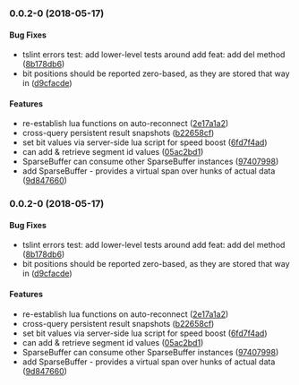 <a name="0.0.2-0"></a>
### 0.0.2-0 (2018-05-17)


#### Bug Fixes

* tslint errors test: add lower-level tests around add feat: add del method ([8b178db6](git+https://github.com/codeo-za/segmenta.git/commit/8b178db6))
* bit positions should be reported zero-based, as they are stored      that way in ([d9cfacde](git+https://github.com/codeo-za/segmenta.git/commit/d9cfacde))


#### Features

* re-establish lua functions on auto-reconnect ([2e17a1a2](git+https://github.com/codeo-za/segmenta.git/commit/2e17a1a2))
* cross-query persistent result snapshots ([b22658cf](git+https://github.com/codeo-za/segmenta.git/commit/b22658cf))
* set bit values via server-side lua script for speed boost ([6fd7f4ad](git+https://github.com/codeo-za/segmenta.git/commit/6fd7f4ad))
* can add & retrieve segment id values ([05ac2bd1](git+https://github.com/codeo-za/segmenta.git/commit/05ac2bd1))
* SparseBuffer can consume other SparseBuffer instances ([97407998](git+https://github.com/codeo-za/segmenta.git/commit/97407998))
* add SparseBuffer         - provides a virtual span over hunks of actual data     ([9d847660](git+https://github.com/codeo-za/segmenta.git/commit/9d847660))


<a name="0.0.2-0"></a>
### 0.0.2-0 (2018-05-17)


#### Bug Fixes

* tslint errors test: add lower-level tests around add feat: add del method ([8b178db6](git+https://github.com/codeo-za/segmenta.git/commit/8b178db6))
* bit positions should be reported zero-based, as they are stored      that way in ([d9cfacde](git+https://github.com/codeo-za/segmenta.git/commit/d9cfacde))


#### Features

* re-establish lua functions on auto-reconnect ([2e17a1a2](git+https://github.com/codeo-za/segmenta.git/commit/2e17a1a2))
* cross-query persistent result snapshots ([b22658cf](git+https://github.com/codeo-za/segmenta.git/commit/b22658cf))
* set bit values via server-side lua script for speed boost ([6fd7f4ad](git+https://github.com/codeo-za/segmenta.git/commit/6fd7f4ad))
* can add & retrieve segment id values ([05ac2bd1](git+https://github.com/codeo-za/segmenta.git/commit/05ac2bd1))
* SparseBuffer can consume other SparseBuffer instances ([97407998](git+https://github.com/codeo-za/segmenta.git/commit/97407998))
* add SparseBuffer         - provides a virtual span over hunks of actual data     ([9d847660](git+https://github.com/codeo-za/segmenta.git/commit/9d847660))

